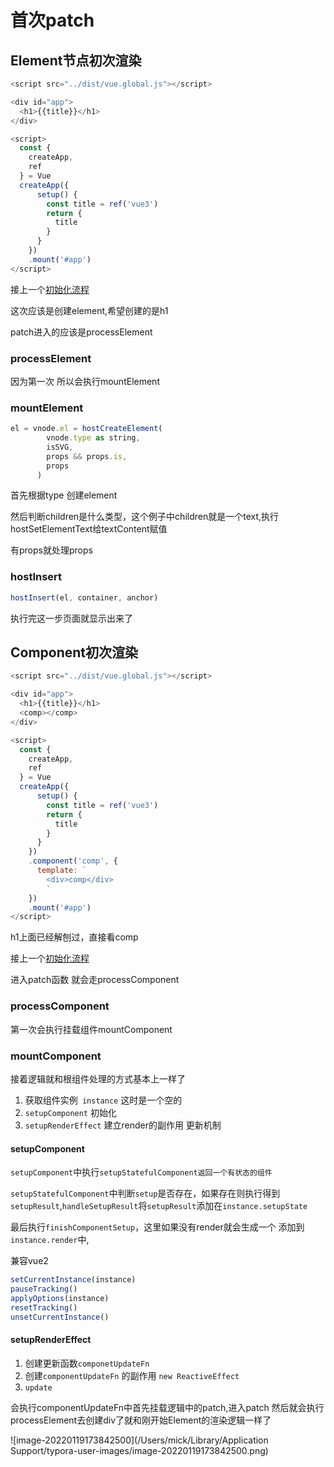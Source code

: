 # 首次patch 

## Element节点初次渲染

```js
<script src="../dist/vue.global.js"></script>

<div id="app">
  <h1>{{title}}</h1>
</div>

<script>
  const {
    createApp,
    ref
  } = Vue
  createApp({
      setup() {
        const title = ref('vue3')
        return {
          title
        }
      }
    })
    .mount('#app')
</script>
```

接上一个[初始化流程](https://github.com/qinran0423/vue3-source-study/blob/main/doc/%E5%88%9D%E5%A7%8B%E5%8C%96%E6%B5%81%E7%A8%8B.md)

这次应该是创建element,希望创建的是h1

patch进入的应该是processElement

### processElement

因为第一次 所以会执行mountElement

### mountElement

```js
el = vnode.el = hostCreateElement(
        vnode.type as string,
        isSVG,
        props && props.is,
        props
      )
```

首先根据type 创建element

然后判断children是什么类型，这个例子中children就是一个text,执行hostSetElementText给textContent赋值

有props就处理props

### hostInsert

```js
hostInsert(el, container, anchor)
```

执行完这一步页面就显示出来了

## Component初次渲染

```js
<script src="../dist/vue.global.js"></script>

<div id="app">
  <h1>{{title}}</h1>
  <comp></comp>
</div>

<script>
  const {
    createApp,
    ref
  } = Vue
  createApp({
      setup() {
        const title = ref('vue3')
        return {
          title
        }
      }
    })
    .component('comp', {
      template: `
        <div>comp</div>
        `
    })
    .mount('#app')
</script>
```

h1上面已经解刨过，直接看comp

接上一个[初始化流程](https://github.com/qinran0423/vue3-source-study/blob/main/doc/%E5%88%9D%E5%A7%8B%E5%8C%96%E6%B5%81%E7%A8%8B.md)

进入patch函数  就会走processComponent

### processComponent

第一次会执行挂载组件mountComponent

### mountComponent

接着逻辑就和根组件处理的方式基本上一样了

1. 获取组件实例` instance` 这时是一个空的
2. `setupComponent` 初始化
3. `setupRenderEffect` 建立render的副作用 更新机制

#### setupComponent

`setupComponent`中执行`setupStatefulComponent返回一个有状态的组件`

`setupStatefulComponent`中判断`setup`是否存在，如果存在则执行得到`setupResult`,`handleSetupResult`将`setupResult`添加在`instance.setupState`

最后执行`finishComponentSetup`，这里如果没有render就会生成一个 添加到`instance.render`中, 

兼容vue2

```js
setCurrentInstance(instance)
pauseTracking()
applyOptions(instance)
resetTracking()
unsetCurrentInstance()
```

#### setupRenderEffect

1. 创建更新函数`componetUpdateFn`
2. 创建`componentUpdateFn` 的副作用 `new ReactiveEffect`
3. `update`

会执行componentUpdateFn中首先挂载逻辑中的patch,进入patch 然后就会执行processElement去创建div了就和刚开始Element的渲染逻辑一样了

![image-20220119173842500](/Users/mick/Library/Application Support/typora-user-images/image-20220119173842500.png)